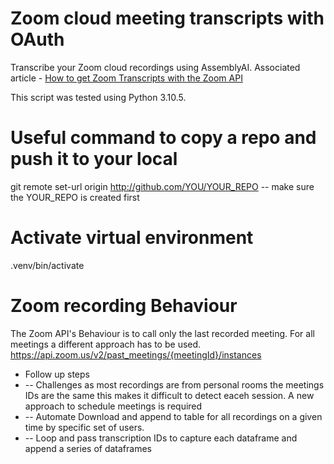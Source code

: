 # Zoom cloud meeting transcripts with OAuth

Transcribe your Zoom cloud recordings using AssemblyAI. Associated article - [How to get Zoom Transcripts with the Zoom API](https://www.assemblyai.com/blog/zoom-transcription-zoom-api/)

This script was tested using Python 3.10.5.

# Useful command to copy a repo and push it to your local 
git remote set-url origin http://github.com/YOU/YOUR_REPO  -- make sure the YOUR_REPO is created first

# Activate virtual environment
.venv/bin/activate

# Zoom recording Behaviour
The Zoom API's Behaviour is to call only the last recorded meeting. For all meetings a different approach has to be used. https://api.zoom.us/v2/past_meetings/{meetingId}/instances

* Follow up steps
* -- Challenges as most recordings are from personal rooms the meetings IDs are the same this makes it difficult to detect eaceh session. A new approach to schedule meetings is required
* -- Automate Download and append to table for all recordings on a given time by specific set of users. 
* -- Loop and pass transcription IDs to capture each dataframe and append a series of dataframes
